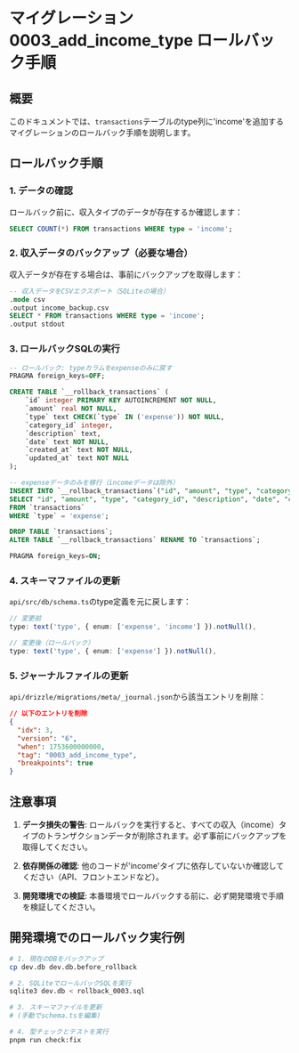 # マイグレーション 0003_add_income_type ロールバック手順

## 概要
このドキュメントでは、`transactions`テーブルのtype列に'income'を追加するマイグレーションのロールバック手順を説明します。

## ロールバック手順

### 1. データの確認
ロールバック前に、収入タイプのデータが存在するか確認します：

```sql
SELECT COUNT(*) FROM transactions WHERE type = 'income';
```

### 2. 収入データのバックアップ（必要な場合）
収入データが存在する場合は、事前にバックアップを取得します：

```sql
-- 収入データをCSVエクスポート（SQLiteの場合）
.mode csv
.output income_backup.csv
SELECT * FROM transactions WHERE type = 'income';
.output stdout
```

### 3. ロールバックSQLの実行

```sql
-- ロールバック: typeカラムをexpenseのみに戻す
PRAGMA foreign_keys=OFF;

CREATE TABLE `__rollback_transactions` (
	`id` integer PRIMARY KEY AUTOINCREMENT NOT NULL,
	`amount` real NOT NULL,
	`type` text CHECK(`type` IN ('expense')) NOT NULL,
	`category_id` integer,
	`description` text,
	`date` text NOT NULL,
	`created_at` text NOT NULL,
	`updated_at` text NOT NULL
);

-- expenseデータのみを移行（incomeデータは除外）
INSERT INTO `__rollback_transactions`("id", "amount", "type", "category_id", "description", "date", "created_at", "updated_at") 
SELECT "id", "amount", "type", "category_id", "description", "date", "created_at", "updated_at" 
FROM `transactions` 
WHERE `type` = 'expense';

DROP TABLE `transactions`;
ALTER TABLE `__rollback_transactions` RENAME TO `transactions`;

PRAGMA foreign_keys=ON;
```

### 4. スキーマファイルの更新
`api/src/db/schema.ts`のtype定義を元に戻します：

```typescript
// 変更前
type: text('type', { enum: ['expense', 'income'] }).notNull(),

// 変更後（ロールバック）
type: text('type', { enum: ['expense'] }).notNull(),
```

### 5. ジャーナルファイルの更新
`api/drizzle/migrations/meta/_journal.json`から該当エントリを削除：

```json
// 以下のエントリを削除
{
  "idx": 3,
  "version": "6",
  "when": 1753600000000,
  "tag": "0003_add_income_type",
  "breakpoints": true
}
```

## 注意事項

1. **データ損失の警告**: ロールバックを実行すると、すべての収入（income）タイプのトランザクションデータが削除されます。必ず事前にバックアップを取得してください。

2. **依存関係の確認**: 他のコードが'income'タイプに依存していないか確認してください（API、フロントエンドなど）。

3. **開発環境での検証**: 本番環境でロールバックする前に、必ず開発環境で手順を検証してください。

## 開発環境でのロールバック実行例

```bash
# 1. 現在のDBをバックアップ
cp dev.db dev.db.before_rollback

# 2. SQLiteでロールバックSQLを実行
sqlite3 dev.db < rollback_0003.sql

# 3. スキーマファイルを更新
# (手動でschema.tsを編集)

# 4. 型チェックとテストを実行
pnpm run check:fix
```